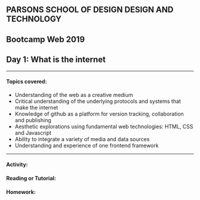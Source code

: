 ## PARSONS SCHOOL OF DESIGN DESIGN AND TECHNOLOGY
## Bootcamp Web 2019
## Day 1: What is the internet

---
#### Topics covered: 
* Understanding of the web as a creative medium
* Critical understanding of the underlying protocols and systems that make the internet
* Knowledge of github as a platform for version tracking, collaboration and publishing
* Aesthetic explorations using fundamental web technologies: HTML, CSS and Javascript
* Ability to integrate a variety of media and data sources
* Understanding and experience of one frontend framework
---

#### Activity:


#### Reading or Tutorial:

#### Homework: